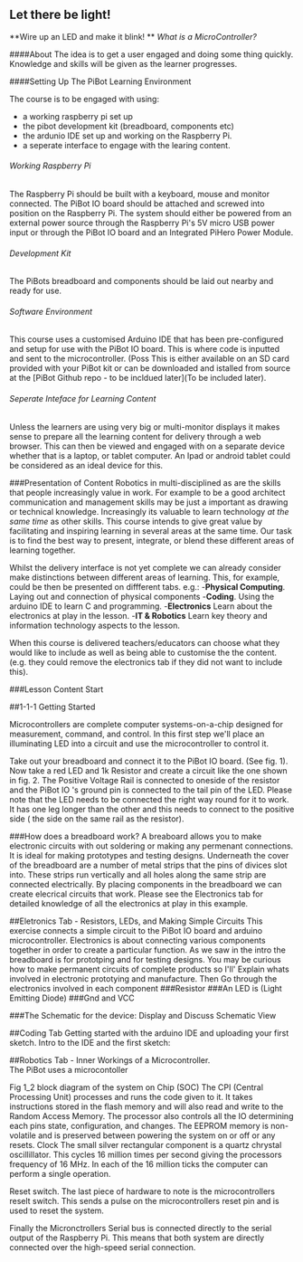 ## Let there be light! 

**Wire up an LED and make it blink! ** *What is a MicroController?*

####About 
The idea is to get a user engaged and doing some thing quickly. Knowledge and skills will be given as the learner progresses.

####Setting Up The PiBot Learning Environment

The course is to be engaged with using:
- a working raspberry pi set up 
- the pibot development kit (breadboard, components etc)
- the ardunio IDE set up and working on the Raspberry Pi.
- a seperate interface to engage with the learing content. 

###### Working Raspberry Pi 
The Raspberry Pi should be built with a keyboard, mouse and monitor connected. The PiBot IO board should be attached and screwed into position on the Raspberry Pi.  The system should either be powered from an external power source through the Raspberry Pi's 5V micro USB power input or through the PiBot IO board and an Integrated PiHero Power Module. 

###### Development Kit
The PiBots breadboard and components should be laid out nearby and ready for use. 

###### Software Environment
This course uses a customised Arduino IDE that has been pre-configured and setup for use with the PiBot IO board. This is where code is inputted and sent to the microcontroller.   (Poss This is either available on an SD card provided with your PiBot kit or can be downloaded and istalled from source at the [PiBot Github repo - to be incldued later](To be included later).

###### Seperate Inteface for Learning Content
Unless the learners are using very big or multi-monitor displays it makes sense to prepare all the learning content for delivery through a web browser.  This can then be viewed and engaged with on a separate device whether that is a laptop, or tablet computer. An Ipad or android tablet could be considered as an ideal device for this. 


###Presentation of Content
Robotics in multi-disciplined as are the skills that people increasingly value in work. For example to be a good architect communication and management skills may be just a important as drawing or technical knowledge. Increasingly its valuable to learn technology *at the same time* as other skills. This course intends to give great value by facilitating and inspiring learning in several areas at the same time.  Our task is to find the best way to present, integrate, or blend these different areas of learning together.  

Whilst the delivery interface is not yet complete we can already consider make distinctions between different areas of learning. This, for example, could be then be presented on diffferent tabs. e.g.:
-**Physical Computing**. Laying out and connection of physical components 
-**Coding**. Using the arduino IDE to learn C and programming.
-**Electronics** Learn about the electronics at play in the lesson.
-**IT & Robotics** Learn key theory and information technology aspects to the lesson. 

When this course is delivered teachers/educators can choose what they would like to include as well as being able to customise the  the content.  (e.g. they could remove the electronics tab if they did not want to include this).


###Lesson Content Start


##1-1-1 Getting Started

Microcontrollers are complete computer systems-on-a-chip designed for measurement, command, and control. In this first step we'll place  an illuminating LED into a circuit and use the microcontroller to control it.  

Take out your breadboard and connect it to the PiBot IO board.  (See fig. 1).  Now take a red LED and 1k Resistor and create a circuit like the one shown in fig. 2. The Positive Voltage Rail is connected to oneside of the resistor and the PiBot IO 's ground pin is connected to the tail pin of the LED.  Please note that the LED needs to be connected the right way round for it to work. It has one leg longer than the other and this needs to connect to the positive side ( the side on the same rail as the resistor).

###How does a breadboard work?
A breaboard allows you to make electronic circuits with out soldering or making any permenant connections. It is ideal for making prototypes and testing designs. Underneath the cover of the breadboard are a number of metal strips that the pins of divices slot into. These strips run vertically and all holes along the same strip are connected electrically. By placing components in the breadboard we can create elecrical circuits that work.  Please see the Electronics tab for detailed knowledge of all the electronics at play in this example. 




##Eletronics Tab - Resistors, LEDs, and Making Simple Circuits 
This exercise connects a simple circuit to the PiBot IO board and arduino microcontroller.  Electronics is about connecting various components together in order to create a particular function.  As we saw in the intro the breadboard is for prototping and for testing designs. You may be curious how to make permanent circuits of complete products so I'll'  Explain whats involved in electronic prototying and manufacture. 
Then Go through the electronics involved in each component
###Resistor
###An LED is (Light Emitting Diode)
###Gnd and VCC

###The Schematic for the device: 
Display and Discuss Schematic View


##Coding Tab
Getting started with the arduino IDE and uploading your first sketch.
Intro to the IDE and the first sketch:

##Robotics Tab - Inner Workings of a Microcontroller.  
The PiBot uses a microcontoller 



Fig 1_2 block diagram of the system on Chip (SOC)
 The CPI (Central Processing Unit)  processes and runs the code given to it. It takes instructions stored in the flash memory and will also read and write to the Random Access Memory. The processor also controls all the IO determining each pins state, configuration, and changes. 
The EEPROM memory is non-volatile and is preserved between powering the system on or off or any resets. 
Clock 
The small silver rectangular component is a quartz chrystal oscillillator.  This cycles 16 million times per second giving the processors frequency of 16 MHz. In each of the 16 million ticks the computer can perform a single operation.

Reset switch. 
The last piece of hardware to note is the microcontrollers reselt switch. This sends a pulse on the microcontrollers reset pin and is used to reset the system. 

Finally the Micronctrollers Serial bus is connected directly to the serial output of the Raspberry Pi.  This means that both system are directly connected over the high-speed  serial connection.


